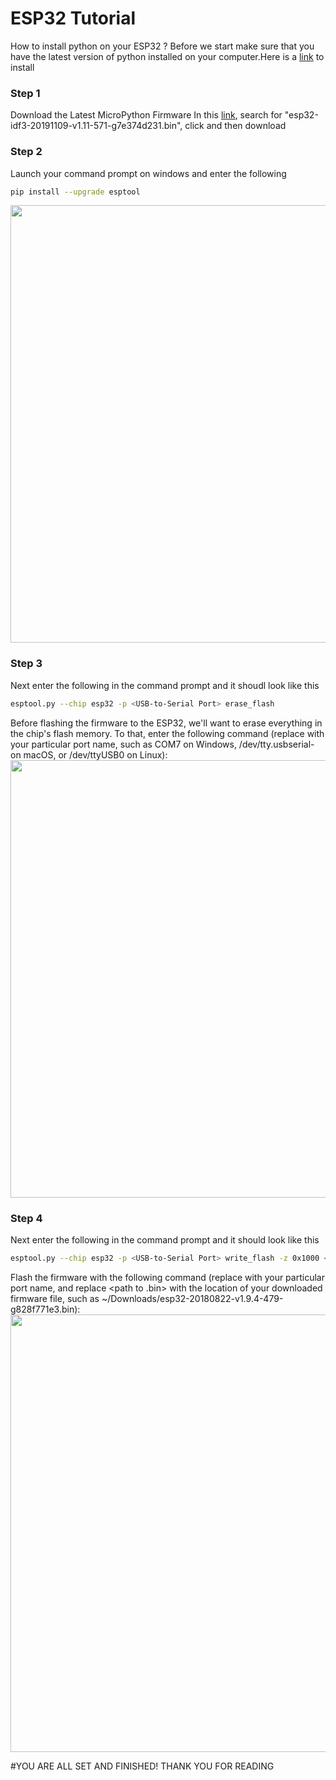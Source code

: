 # ESP32 Tutorial
How to install python on your ESP32 ?
Before we start make sure that you have the latest version of python installed on your computer.Here is a [link](https://www.python.org/downloads/) to install 

### Step 1

Download the Latest MicroPython Firmware
In this [link](https://micropython.org/download/#esp32), search for "esp32-idf3-20191109-v1.11-571-g7e374d231.bin", click and then download

### Step 2

Launch your command prompt on windows and enter the following 
```sh
pip install --upgrade esptool
```
<img src="https://github.com/QaysFaaris23/The-Engineering-Academy/blob/master/FaarisJOurnals/first%20cm%20pic.PNG" width ="700">

### Step 3

Next enter the following in the command prompt and it shoudl look like this
```sh
esptool.py --chip esp32 -p <USB-to-Serial Port> erase_flash
```
Before flashing the firmware to the ESP32, we'll want to erase everything in the chip's flash memory. To that, enter the following command (replace <USB-to-Serial Port> with your particular port name, such as COM7 on Windows, /dev/tty.usbserial-<letters and numbers> on macOS, or /dev/ttyUSB0 on Linux):
<img src="https://github.com/QaysFaaris23/The-Engineering-Academy/blob/master/FaarisJOurnals/second%20cm%20pic.PNG" width ="700">

### Step 4

Next enter the following in the command prompt and it should look like this
```sh
esptool.py --chip esp32 -p <USB-to-Serial Port> write_flash -z 0x1000 <path to .bin>
```
Flash the firmware with the following command (replace <USB-to-Serial Port> with your particular port name, and replace <path to .bin> with the location of your downloaded firmware file, such as ~/Downloads/esp32-20180822-v1.9.4-479-g828f771e3.bin):
<img src="https://github.com/QaysFaaris23/The-Engineering-Academy/blob/master/FaarisJOurnals/third%20cm%20pic.PNG" width ="700">

#YOU ARE ALL SET AND FINISHED! THANK YOU FOR READING







